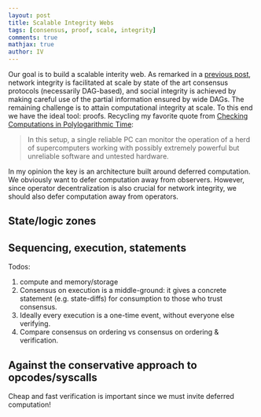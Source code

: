 ```yaml
---
layout: post
title: Scalable Integrity Webs
tags: [consensus, proof, scale, integrity]
comments: true
mathjax: true
author: IV
---
```


Our goal is to build a scalable interity web. As remarked in a [previous post](https://unthoughts.github.io/2025-01-18-integrity-matters/), network integrity is facilitated at scale by state of the art consensus protocols (necessarily DAG-based), and social integrity is achieved by making careful use of the partial information ensured by wide DAGs. The remaining challenge is to attain computational integrity at scale. To this end we have the ideal tool: proofs. Recycling my favorite quote from [Checking Computations in Polylogarithmic Time](https://dl.acm.org/doi/pdf/10.1145/103418.103428):

> In this setup, a single reliable PC can monitor the operation of a herd of supercomputers working with possibly extremely powerful but unreliable software and untested hardware.

In my opinion the key is an architecture built around deferred computation. We obviously want to defer computation away from observers. However, since operator decentralization is also crucial for network integrity, we should also defer computation away from operators.

## State/logic zones

## Sequencing, execution, statements

Todos:

1. compute and memory/storage
2. Consensus on execution is a middle-ground: it gives a concrete statement (e.g. state-diffs) for consumption to those who trust consensus.
3. Ideally every execution is a one-time event, without everyone else verifying.
4. Compare consensus on ordering vs consensus on ordering & verification.

## Against the conservative approach to opcodes/syscalls

Cheap and fast verification is important since we must invite deferred computation!
